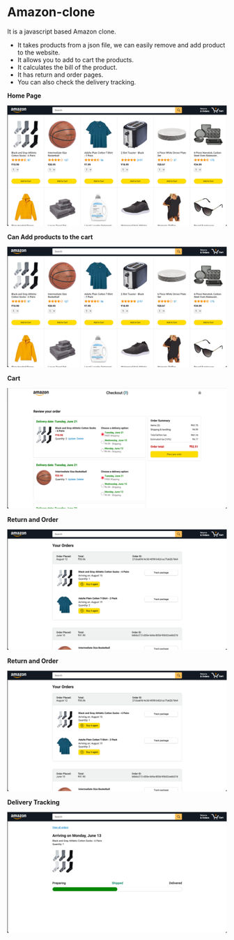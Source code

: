 # Amazon-clone
It is a javascript based Amazon clone.
   - It takes products from a json file, we can easily remove and add product to the website.
   - It allows you to add to cart the products.
   - It calculates the bill of the product.
   - It has return and order pages. 
   - You can also check the delivery tracking.


<strong>Home Page</strong>

![Home Page](./Readme%20pics/Screenshot%202024-03-16%20at%2012.56.02%20AM.png)

<strong>Can Add products to the cart</strong>

![Home Page](./Readme%20pics/Screenshot%202024-03-16%20at%2012.55.19%20AM.png)

<strong>Cart</strong>

![Home Page](./Readme%20pics/Screenshot%202024-03-16%20at%2012.55.55%20AM.png)

<strong>Return and Order</strong>

![Home Page](./Readme%20pics/Screenshot%202024-03-16%20at%2012.55.34%20AM.png)

<strong>Return and Order</strong>

![Home Page](./Readme%20pics/Screenshot%202024-03-16%20at%2012.55.34%20AM.png)

<strong>Delivery Tracking</strong>

![Home Page](./Readme%20pics/Screenshot%202024-03-16%20at%2012.55.46%20AM.png)